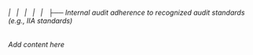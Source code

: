 ###### |   |   |   |   |   ├── Internal audit adherence to recognized audit standards (e.g., IIA standards)

*Add content here*